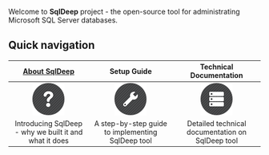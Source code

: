 Welcome to **SqlDeep** project - the open-source tool for administrating Microsoft SQL Server databases.

## Quick navigation

| [About SqlDeep](https://github.com/SiavashGolchoobian/SqlDeep/wiki/About-SqlDeep)       | Setup Guide                                                                              | Technical Documentation                                                                     |
|:---------------------------------------------------------------------------------------:|:----------------------------------------------------------------------------------------:|:-------------------------------------------------------------------------------------------:|
| ![](https://github.com/SiavashGolchoobian/SqlDeep/blob/main/_Documents/images/help.png) | ![](https://github.com/SiavashGolchoobian/SqlDeep/blob/main/_Documents/images/tools.png) | ![](https://github.com/SiavashGolchoobian/SqlDeep/blob/main/_Documents/images/database.png) |
| Introducing SqlDeep - why we built it and what it does                                  | A step-by-step guide to implementing SqlDeep tool                                        | Detailed technical documentation on SqlDeep tool                                            |
